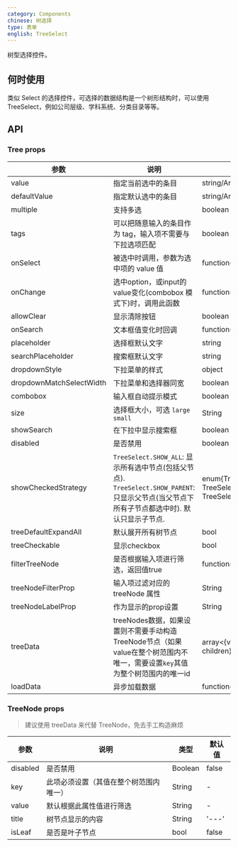 ```yaml
---
category: Components
chinese: 树选择
type: 表单
english: TreeSelect
---
```


树型选择控件。

## 何时使用

类似 Select 的选择控件，可选择的数据结构是一个树形结构时，可以使用 TreeSelect，例如公司层级、学科系统、分类目录等等。

## API

### Tree props

| 参数       | 说明                                      | 类型       | 默认值 |
|-----------|------------------------------------------|------------|--------|
| value    | 指定当前选中的条目 | string/Array<String>   |  无  |
| defaultValue | 指定默认选中的条目 | string/Array<String>   |  无  |
| multiple   | 支持多选 | boolean | false |
| tags | 可以把随意输入的条目作为 tag，输入项不需要与下拉选项匹配 | boolean |false |
| onSelect | 被选中时调用，参数为选中项的 value 值 | function(value) | 无   |
| onChange | 选中option，或input的value变化(combobox 模式下)时，调用此函数 | function(value, label) | 无 |
| allowClear | 显示清除按钮 | boolean | false |
| onSearch | 文本框值变化时回调 | function(value: String) |  |
| placeholder | 选择框默认文字 | string | 无 |
| searchPlaceholder | 搜索框默认文字 | string | 无 |
| dropdownStyle | 下拉菜单的样式 | object | 无 |
| dropdownMatchSelectWidth | 下拉菜单和选择器同宽 | boolean | true |
| combobox | 输入框自动提示模式 | boolean | false |
| size    | 选择框大小，可选 `large` `small`  | String      |      default      |
| showSearch | 在下拉中显示搜索框 | boolean | false |
| disabled | 是否禁用 | boolean | false |
| showCheckedStrategy | `TreeSelect.SHOW_ALL`: 显示所有选中节点(包括父节点). `TreeSelect.SHOW_PARENT`: 只显示父节点(当父节点下所有子节点都选中时). 默认只显示子节点. | enum{TreeSelect.SHOW_ALL, TreeSelect.SHOW_PARENT, TreeSelect.SHOW_CHILD } | TreeSelect.SHOW_CHILD |
| treeDefaultExpandAll | 默认展开所有树节点 | bool | false |
| treeCheckable | 显示checkbox | bool | false |
| filterTreeNode | 是否根据输入项进行筛选，返回值true | function(treeNode) | - |
| treeNodeFilterProp | 输入项过滤对应的 treeNode 属性 | String | 'value' |
| treeNodeLabelProp | 作为显示的prop设置 | String | 'title' |
| treeData | treeNodes数据，如果设置则不需要手动构造TreeNode节点（如果value在整个树范围内不唯一，需要设置`key`其值为整个树范围内的唯一id | array<{value, label, children}> | [] |
| loadData | 异步加载数据 | function(node) | - |

### TreeNode props
> 建议使用 treeData 来代替 TreeNode，免去手工构造麻烦

| 参数       | 说明                                      | 类型       | 默认值 |
|-----------|------------------------------------------|------------|--------|
| disabled    | 是否禁用 | Boolean   |  false  |
| key   | 此项必须设置（其值在整个树范围内唯一） |  String | - |
| value   | 默认根据此属性值进行筛选 | String | - |
| title | 树节点显示的内容 | String | '---' |
| isLeaf | 是否是叶子节点 | bool | false |
